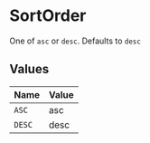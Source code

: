 # SortOrder

One of `asc` or `desc`.  Defaults to `desc`


## Values

| Name   | Value  |
| ------ | ------ |
| `ASC`  | asc    |
| `DESC` | desc   |